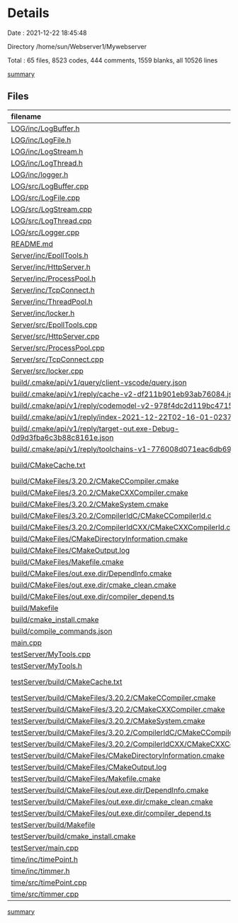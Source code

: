 # Details

Date : 2021-12-22 18:45:48

Directory /home/sun/Webserver1/Mywebserver

Total : 65 files,  8523 codes, 444 comments, 1559 blanks, all 10526 lines

[summary](results.md)

## Files
| filename | language | code | comment | blank | total |
| :--- | :--- | ---: | ---: | ---: | ---: |
| [LOG/inc/LogBuffer.h](/LOG/inc/LogBuffer.h) | C++ | 30 | 0 | 14 | 44 |
| [LOG/inc/LogFile.h](/LOG/inc/LogFile.h) | C++ | 26 | 0 | 13 | 39 |
| [LOG/inc/LogStream.h](/LOG/inc/LogStream.h) | C++ | 51 | 0 | 17 | 68 |
| [LOG/inc/LogThread.h](/LOG/inc/LogThread.h) | C++ | 50 | 0 | 36 | 86 |
| [LOG/inc/logger.h](/LOG/inc/logger.h) | C++ | 32 | 0 | 21 | 53 |
| [LOG/src/LogBuffer.cpp](/LOG/src/LogBuffer.cpp) | C++ | 7 | 0 | 10 | 17 |
| [LOG/src/LogFile.cpp](/LOG/src/LogFile.cpp) | C++ | 86 | 5 | 32 | 123 |
| [LOG/src/LogStream.cpp](/LOG/src/LogStream.cpp) | C++ | 111 | 1 | 35 | 147 |
| [LOG/src/LogThread.cpp](/LOG/src/LogThread.cpp) | C++ | 111 | 1 | 31 | 143 |
| [LOG/src/Logger.cpp](/LOG/src/Logger.cpp) | C++ | 59 | 8 | 27 | 94 |
| [README.md](/README.md) | Markdown | 2 | 0 | 1 | 3 |
| [Server/inc/EpollTools.h](/Server/inc/EpollTools.h) | C++ | 10 | 5 | 10 | 25 |
| [Server/inc/HttpServer.h](/Server/inc/HttpServer.h) | C++ | 110 | 12 | 15 | 137 |
| [Server/inc/ProcessPool.h](/Server/inc/ProcessPool.h) | C++ | 34 | 0 | 11 | 45 |
| [Server/inc/TcpConnect.h](/Server/inc/TcpConnect.h) | C++ | 27 | 0 | 18 | 45 |
| [Server/inc/ThreadPool.h](/Server/inc/ThreadPool.h) | C++ | 111 | 1 | 9 | 121 |
| [Server/inc/locker.h](/Server/inc/locker.h) | C++ | 37 | 3 | 9 | 49 |
| [Server/src/EpollTools.cpp](/Server/src/EpollTools.cpp) | C++ | 58 | 0 | 12 | 70 |
| [Server/src/HttpServer.cpp](/Server/src/HttpServer.cpp) | C++ | 481 | 13 | 38 | 532 |
| [Server/src/ProcessPool.cpp](/Server/src/ProcessPool.cpp) | C++ | 107 | 3 | 19 | 129 |
| [Server/src/TcpConnect.cpp](/Server/src/TcpConnect.cpp) | C++ | 94 | 1 | 11 | 106 |
| [Server/src/locker.cpp](/Server/src/locker.cpp) | C++ | 57 | 0 | 5 | 62 |
| [build/.cmake/api/v1/query/client-vscode/query.json](/build/.cmake/api/v1/query/client-vscode/query.json) | JSON | 1 | 0 | 0 | 1 |
| [build/.cmake/api/v1/reply/cache-v2-df211b901eb93ab76084.json](/build/.cmake/api/v1/reply/cache-v2-df211b901eb93ab76084.json) | JSON | 1,167 | 0 | 1 | 1,168 |
| [build/.cmake/api/v1/reply/codemodel-v2-978f4dc2d119bc471581.json](/build/.cmake/api/v1/reply/codemodel-v2-978f4dc2d119bc471581.json) | JSON | 59 | 0 | 1 | 60 |
| [build/.cmake/api/v1/reply/index-2021-12-22T02-16-01-0237.json](/build/.cmake/api/v1/reply/index-2021-12-22T02-16-01-0237.json) | JSON | 110 | 0 | 1 | 111 |
| [build/.cmake/api/v1/reply/target-out.exe-Debug-0d9d3fba6c3b88c8161e.json](/build/.cmake/api/v1/reply/target-out.exe-Debug-0d9d3fba6c3b88c8161e.json) | JSON | 221 | 0 | 1 | 222 |
| [build/.cmake/api/v1/reply/toolchains-v1-776008d071eac6db6945.json](/build/.cmake/api/v1/reply/toolchains-v1-776008d071eac6db6945.json) | JSON | 101 | 0 | 1 | 102 |
| [build/CMakeCache.txt](/build/CMakeCache.txt) | CMake Cache | 303 | 0 | 65 | 368 |
| [build/CMakeFiles/3.20.2/CMakeCCompiler.cmake](/build/CMakeFiles/3.20.2/CMakeCCompiler.cmake) | CMake | 61 | 0 | 18 | 79 |
| [build/CMakeFiles/3.20.2/CMakeCXXCompiler.cmake](/build/CMakeFiles/3.20.2/CMakeCXXCompiler.cmake) | CMake | 72 | 0 | 20 | 92 |
| [build/CMakeFiles/3.20.2/CMakeSystem.cmake](/build/CMakeFiles/3.20.2/CMakeSystem.cmake) | CMake | 10 | 0 | 6 | 16 |
| [build/CMakeFiles/3.20.2/CompilerIdC/CMakeCCompilerId.c](/build/CMakeFiles/3.20.2/CompilerIdC/CMakeCCompilerId.c) | C | 570 | 58 | 125 | 753 |
| [build/CMakeFiles/3.20.2/CompilerIdCXX/CMakeCXXCompilerId.cpp](/build/CMakeFiles/3.20.2/CompilerIdCXX/CMakeCXXCompilerId.cpp) | C++ | 561 | 60 | 123 | 744 |
| [build/CMakeFiles/CMakeDirectoryInformation.cmake](/build/CMakeFiles/CMakeDirectoryInformation.cmake) | CMake | 12 | 0 | 5 | 17 |
| [build/CMakeFiles/CMakeOutput.log](/build/CMakeFiles/CMakeOutput.log) | Log | 379 | 0 | 31 | 410 |
| [build/CMakeFiles/Makefile.cmake](/build/CMakeFiles/Makefile.cmake) | CMake | 42 | 0 | 6 | 48 |
| [build/CMakeFiles/out.exe.dir/DependInfo.cmake](/build/CMakeFiles/out.exe.dir/DependInfo.cmake) | CMake | 26 | 0 | 6 | 32 |
| [build/CMakeFiles/out.exe.dir/cmake_clean.cmake](/build/CMakeFiles/out.exe.dir/cmake_clean.cmake) | CMake | 34 | 0 | 2 | 36 |
| [build/CMakeFiles/out.exe.dir/compiler_depend.ts](/build/CMakeFiles/out.exe.dir/compiler_depend.ts) | TypeScript | 2 | 0 | 1 | 3 |
| [build/Makefile](/build/Makefile) | Makefile | 303 | 84 | 119 | 506 |
| [build/cmake_install.cmake](/build/cmake_install.cmake) | CMake | 46 | 0 | 9 | 55 |
| [build/compile_commands.json](/build/compile_commands.json) | JSON | 67 | 0 | 0 | 67 |
| [main.cpp](/main.cpp) | C++ | 158 | 9 | 44 | 211 |
| [testServer/MyTools.cpp](/testServer/MyTools.cpp) | C++ | 134 | 1 | 19 | 154 |
| [testServer/MyTools.h](/testServer/MyTools.h) | C++ | 17 | 8 | 12 | 37 |
| [testServer/build/CMakeCache.txt](/testServer/build/CMakeCache.txt) | CMake Cache | 304 | 0 | 65 | 369 |
| [testServer/build/CMakeFiles/3.20.2/CMakeCCompiler.cmake](/testServer/build/CMakeFiles/3.20.2/CMakeCCompiler.cmake) | CMake | 61 | 0 | 18 | 79 |
| [testServer/build/CMakeFiles/3.20.2/CMakeCXXCompiler.cmake](/testServer/build/CMakeFiles/3.20.2/CMakeCXXCompiler.cmake) | CMake | 72 | 0 | 20 | 92 |
| [testServer/build/CMakeFiles/3.20.2/CMakeSystem.cmake](/testServer/build/CMakeFiles/3.20.2/CMakeSystem.cmake) | CMake | 10 | 0 | 6 | 16 |
| [testServer/build/CMakeFiles/3.20.2/CompilerIdC/CMakeCCompilerId.c](/testServer/build/CMakeFiles/3.20.2/CompilerIdC/CMakeCCompilerId.c) | C | 570 | 58 | 125 | 753 |
| [testServer/build/CMakeFiles/3.20.2/CompilerIdCXX/CMakeCXXCompilerId.cpp](/testServer/build/CMakeFiles/3.20.2/CompilerIdCXX/CMakeCXXCompilerId.cpp) | C++ | 561 | 60 | 123 | 744 |
| [testServer/build/CMakeFiles/CMakeDirectoryInformation.cmake](/testServer/build/CMakeFiles/CMakeDirectoryInformation.cmake) | CMake | 12 | 0 | 5 | 17 |
| [testServer/build/CMakeFiles/CMakeOutput.log](/testServer/build/CMakeFiles/CMakeOutput.log) | Log | 379 | 0 | 31 | 410 |
| [testServer/build/CMakeFiles/Makefile.cmake](/testServer/build/CMakeFiles/Makefile.cmake) | CMake | 42 | 0 | 6 | 48 |
| [testServer/build/CMakeFiles/out.exe.dir/DependInfo.cmake](/testServer/build/CMakeFiles/out.exe.dir/DependInfo.cmake) | CMake | 15 | 0 | 6 | 21 |
| [testServer/build/CMakeFiles/out.exe.dir/cmake_clean.cmake](/testServer/build/CMakeFiles/out.exe.dir/cmake_clean.cmake) | CMake | 12 | 0 | 2 | 14 |
| [testServer/build/CMakeFiles/out.exe.dir/compiler_depend.ts](/testServer/build/CMakeFiles/out.exe.dir/compiler_depend.ts) | TypeScript | 2 | 0 | 1 | 3 |
| [testServer/build/Makefile](/testServer/build/Makefile) | Makefile | 105 | 51 | 53 | 209 |
| [testServer/build/cmake_install.cmake](/testServer/build/cmake_install.cmake) | CMake | 46 | 0 | 9 | 55 |
| [testServer/main.cpp](/testServer/main.cpp) | C++ | 48 | 2 | 3 | 53 |
| [time/inc/timePoint.h](/time/inc/timePoint.h) | C++ | 28 | 0 | 14 | 42 |
| [time/inc/timmer.h](/time/inc/timmer.h) | C++ | 35 | 0 | 22 | 57 |
| [time/src/timePoint.cpp](/time/src/timePoint.cpp) | C++ | 36 | 0 | 23 | 59 |
| [time/src/timmer.cpp](/time/src/timmer.cpp) | C++ | 38 | 0 | 17 | 55 |

[summary](results.md)
